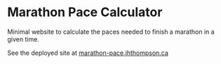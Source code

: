 # Marathon Pace Calculator

Minimal website to calculate the paces needed to finish a marathon in a given time.

See the deployed site at [marathon-pace.jhthompson.ca](https://marathon-pace.jhthompson.ca)